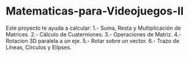 # Matematicas-para-Videojuegos-II

Este proyecto te ayuda a calcular: 
1.- Suma, Resta y Multiplicación de Matrices.
2.- Cálculo de Cuaterniones.
3.- Operaciones de Matriz.
4.- Rotacion 3D paralela a un eje.
5.- Rotar sobre un vector.
6.- Trazo de Líneas, Círculos y Elípses.
